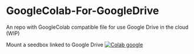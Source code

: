 # GoogleColab-For-GoogleDrive
An repo with GoogleColab compatible file for use Google Drive in the cloud (WIP)

Mount a seedbox linked to Google Drive
[![Colab google](https://colab.research.google.com/assets/colab-badge.svg)](https://colab.research.google.com/github/VoXaN24/GoogleColab-For-GoogleDrive/blob/main/SeedBox.ipynb)
